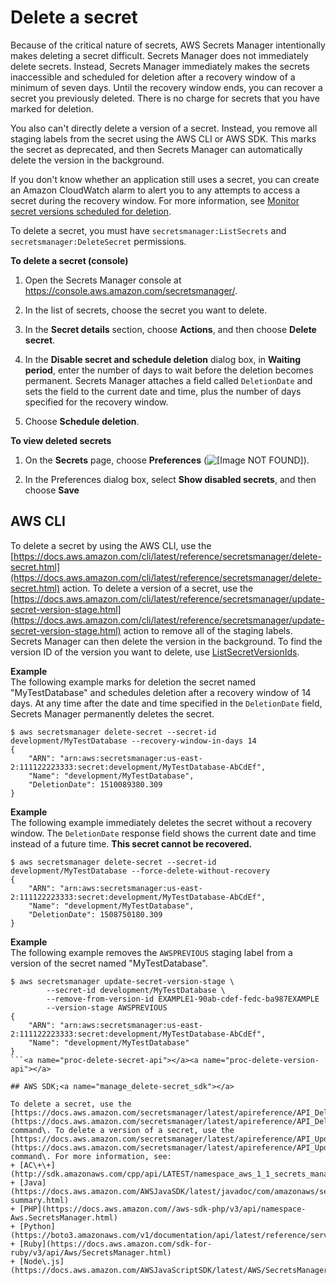 # Delete a secret<a name="manage_delete-secret"></a><a name="proc-delete-version"></a>

Because of the critical nature of secrets, AWS Secrets Manager intentionally makes deleting a secret difficult\. Secrets Manager does not immediately delete secrets\. Instead, Secrets Manager immediately makes the secrets inaccessible and scheduled for deletion after a recovery window of a minimum of seven days\. Until the recovery window ends, you can recover a secret you previously deleted\. There is no charge for secrets that you have marked for deletion\. 

You also can't directly delete a version of a secret\. Instead, you remove all staging labels from the secret using the AWS CLI or AWS SDK\. This marks the secret as deprecated, and then Secrets Manager can automatically delete the version in the background\.

If you don't know whether an application still uses a secret, you can create an Amazon CloudWatch alarm to alert you to any attempts to access a secret during the recovery window\. For more information, see [Monitor secret versions scheduled for deletion](monitoring.md#monitoring_cloudwatch_deleted-secrets)\.

To delete a secret, you must have `secretsmanager:ListSecrets` and `secretsmanager:DeleteSecret` permissions\.<a name="proc-delete-secret"></a><a name="proc-delete-secret-console"></a>

**To delete a secret \(console\)**

1. Open the Secrets Manager console at [https://console\.aws\.amazon\.com/secretsmanager/](https://console.aws.amazon.com/secretsmanager/)\.

1. In the list of secrets, choose the secret you want to delete\.

1. In the **Secret details** section, choose **Actions**, and then choose **Delete secret**\.

1. In the **Disable secret and schedule deletion** dialog box, in **Waiting period**, enter the number of days to wait before the deletion becomes permanent\. Secrets Manager attaches a field called `DeletionDate` and sets the field to the current date and time, plus the number of days specified for the recovery window\.

1. Choose **Schedule deletion**\.

**To view deleted secrets**

1. On the **Secrets** page, choose **Preferences** \(![\[Image NOT FOUND\]](http://docs.aws.amazon.com/secretsmanager/latest/userguide/images/preferences-gear.png)\)\. 

1. In the Preferences dialog box, select **Show disabled secrets**, and then choose **Save**<a name="proc-deleted-secret-cli"></a>

## AWS CLI<a name="manage_delete-secret_cli"></a>

To delete a secret by using the AWS CLI, use the [https://docs.aws.amazon.com/cli/latest/reference/secretsmanager/delete-secret.html](https://docs.aws.amazon.com/cli/latest/reference/secretsmanager/delete-secret.html) action\. To delete a version of a secret, use the [https://docs.aws.amazon.com/cli/latest/reference/secretsmanager/update-secret-version-stage.html](https://docs.aws.amazon.com/cli/latest/reference/secretsmanager/update-secret-version-stage.html) action to remove all of the staging labels\. Secrets Manager can then delete the version in the background\. To find the version ID of the version you want to delete, use [ListSecretVersionIds](https://docs.aws.amazon.com/secretsmanager/latest/apireference/API_ListSecretVersionIds.html)\.

**Example**  
The following example marks for deletion the secret named "MyTestDatabase" and schedules deletion after a recovery window of 14 days\. At any time after the date and time specified in the `DeletionDate` field, Secrets Manager permanently deletes the secret\.  

```
$ aws secretsmanager delete-secret --secret-id development/MyTestDatabase --recovery-window-in-days 14
{
    "ARN": "arn:aws:secretsmanager:us-east-2:111122223333:secret:development/MyTestDatabase-AbCdEf",
    "Name": "development/MyTestDatabase",
    "DeletionDate": 1510089380.309
}
```

**Example**  
The following example immediately deletes the secret without a recovery window\. The `DeletionDate` response field shows the current date and time instead of a future time\. **This secret cannot be recovered\.**  

```
$ aws secretsmanager delete-secret --secret-id development/MyTestDatabase --force-delete-without-recovery
{
    "ARN": "arn:aws:secretsmanager:us-east-2:111122223333:secret:development/MyTestDatabase-AbCdEf",
    "Name": "development/MyTestDatabase",
    "DeletionDate": 1508750180.309
}
```

**Example**  
The following example removes the `AWSPREVIOUS` staging label from a version of the secret named "MyTestDatabase"\.   

```
$ aws secretsmanager update-secret-version-stage \
        --secret-id development/MyTestDatabase \
        --remove-from-version-id EXAMPLE1-90ab-cdef-fedc-ba987EXAMPLE 
        --version-stage AWSPREVIOUS
{
    "ARN": "arn:aws:secretsmanager:us-east-2:111122223333:secret:development/MyTestDatabase-AbCdEf",
    "Name": "development/MyTestDatabase"
}
```<a name="proc-delete-secret-api"></a><a name="proc-delete-version-api"></a>

## AWS SDK;<a name="manage_delete-secret_sdk"></a>

To delete a secret, use the [https://docs.aws.amazon.com/secretsmanager/latest/apireference/API_DeleteSecret.html](https://docs.aws.amazon.com/secretsmanager/latest/apireference/API_DeleteSecret.html) command\. To delete a version of a secret, use the [https://docs.aws.amazon.com/secretsmanager/latest/apireference/API_UpdateSecretVersionStage.html](https://docs.aws.amazon.com/secretsmanager/latest/apireference/API_UpdateSecretVersionStage.html) command\. For more information, see:
+ [AC\+\+](http://sdk.amazonaws.com/cpp/api/LATEST/namespace_aws_1_1_secrets_manager.html)
+ [Java](https://docs.aws.amazon.com/AWSJavaSDK/latest/javadoc/com/amazonaws/services/secretsmanager/package-summary.html)
+ [PHP](https://docs.aws.amazon.com//aws-sdk-php/v3/api/namespace-Aws.SecretsManager.html)
+ [Python](https://boto3.amazonaws.com/v1/documentation/api/latest/reference/services/secretsmanager.html)
+ [Ruby](https://docs.aws.amazon.com/sdk-for-ruby/v3/api/Aws/SecretsManager.html)
+ [Node\.js](https://docs.aws.amazon.com/AWSJavaScriptSDK/latest/AWS/SecretsManager.html)